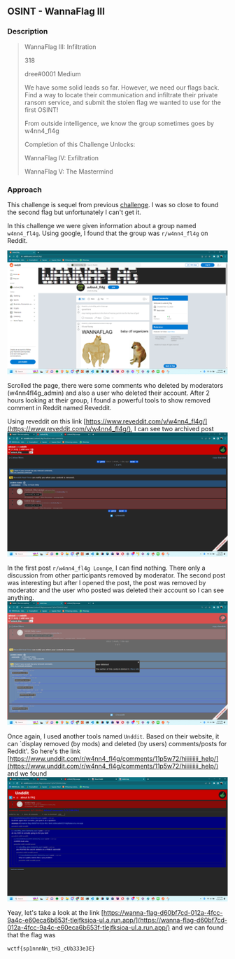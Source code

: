 ## OSINT - WannaFlag III

### Description

> WannaFlag III: Infiltration
> 
> 318
> 
> dree#0001 Medium
> 
> We have some solid leads so far. However, we need our flags back. Find a way to locate their communication and infiltrate their private ransom service, and submit the stolen flag we wanted to use for the first OSINT!
> 
> From outside intelligence, we know the group sometimes goes by w4nn4_fl4g
> 
> Completion of this Challenge Unlocks:
> 
> WannaFlag IV: Exfiltration
> 
> WannaFlag V: The Mastermind

### Approach

This challenge is sequel from previous [challenge](../OSINT-WannaFlag%20I/README.md). I was so close to found the second flag but unfortunately I can't get it.

In this challenge we were given information about a group named `w4nn4_fl4g`. Using google, I found that the group was `r/w4nn4_fl4g` on Reddit. 

![reddit](assets/reddit.png)

Scrolled the page, there were some comments who deleted by moderators (w4nn4fl4g_admin) and also a user who deleted their account. After 2 hours looking at their group, I found a powerful tools to show removed comment in Reddit named Reveddit.

Using reveddit on this link [https://www.reveddit.com/v/w4nn4_fl4g/](https://www.reveddit.com/v/w4nn4_fl4g/), I can see two archived post
![archived](assets/archived.png)

In the first post `r/w4nn4_fl4g Lounge`, I can find nothing. There only a discussion from other participants removed by moderator. The second post was interesting but after I opened the post, the post was removed by moderator and the user who posted was deleted their account so I can see anything.
![help](assets/hii_jelp.png)

Once again, I used another tools named `Unddit`. Based on their website, it can `display removed (by mods) and deleted (by users) comments/posts for Reddit'. So here's the link [https://www.unddit.com/r/w4nn4_fl4g/comments/11p5w72/hiiiiiiiii_help/](https://www.unddit.com/r/w4nn4_fl4g/comments/11p5w72/hiiiiiiiii_help/) and we found
![unddit](assets/unddit.png)

Yeay, let's take a look at the link [https://wanna-flag-d60bf7cd-012a-4fcc-9a4c-e60eca6b653f-tlejfksioa-ul.a.run.app/](https://wanna-flag-d60bf7cd-012a-4fcc-9a4c-e60eca6b653f-tlejfksioa-ul.a.run.app/) and we can found that the flag was

```
wctf{sp1nnnNn_tH3_cUb333e3E}
```